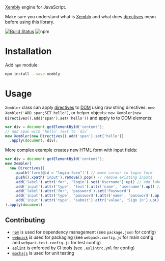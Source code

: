 [Xembly](https://github.com/yegor256/xembly) engine for JavaScript.


Make sure you understand what is [Xembly](https://github.com/yegor256/xembly)
and what does [directives](https://github.com/yegor256/xembly#directives) mean
before using this library.


[![Build Status](https://img.shields.io/travis/g4s8/xembly-js.svg?style=flat-square)](https://travis-ci.org/g4s8/xembly-js)
![npm](https://img.shields.io/npm/v/xembly)

# Installation

Add `npm` module:
```bash
npm install --save xembly
```

# Usage

`Xembler` class can apply [directives](https://github.com/yegor256/xembly#directives)
to [DOM](https://developer.mozilla.org/en-US/docs/Web/API/Document_Object_Model) using
raw string directives: `new Xembler('ADD span;SET hello')`,
or helper objects: `new Xembler(new Directives().add('span').set('hello'))`
and apply to to DOM elements:
```js
var div = document.getElementById('content');
// add span with 'hello' text to `div`
new Xembler(new Directives().add('span').set('hello'))
  .apply(document, div);
```

More complex example creates new HTML form with input fields:
```js
var div = document.getElementById('content');
new Xembler(
  new Directives()
    .xpath('form[@id = "login-form"]') // move cursor to login form
    .push().xpath('input').remove().pop() // remove existing inputs
    .add('label').attr('for', 'login').set('Username').up() // add label for username
    .add('input').attr('type', 'text').attr('name', 'username').up() // add username input
    .add('label').attr('for', 'password').set('Password')
    .add('input').attr('type', 'password').attr('name', 'password').up()
    .add('input').attr('type', 'submit').attr('value', 'Sign in').up()
).apply(document)
```

## Contributing

 - [`npm`](https://www.npmjs.com/) is used for dependency management (see `package.json` for config)
 - [`webpack`](https://webpack.js.org/) is used for packaging
 (see `webpack.config.js` for main config and `webpack-test.config.js` for test config)
 - [`eslint`](https://eslint.org/) is enforced by CI tools (see `.eslintrc.yml` for config)
 - [`mochajs`](https://mochajs.org/) is used for unit testing
